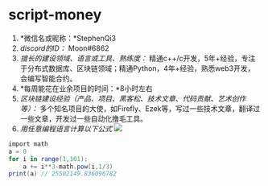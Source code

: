 # script-money

1. *微信名或昵称：*StephenQi3
2. *discord的ID：* Moon#6862
3. *擅长的建设领域、语言或工具、熟练度：* 精通c++/c开发，5年+经验，专注于分布式数据库、区块链领域；精通Python，4年+经验，熟悉web3开发， 会编写智能合约。
4. *每周能花在业余项目的时间：*8小时左右
5. *区块链建设经验（产品、项目、黑客松、技术文章、代码贡献、艺术创作等）：* 多个知名项目的大使，如Firefly、Ezek等，写过一些技术文章，翻译过一些文章，开发过一些自动化撸毛工具。
6. *用任意编程语言计算以下公式*
   ![](https://latex.codecogs.com/svg.image?\sum_{n=1}^{100}\left&space;(n^{3}-\sqrt[3]{n}&space;\right&space;))

```C#
import math
a = 0
for i in range(1,101):
    a += i**3-math.pow(i,1/3)
print(a) // 25502149.836096782
```